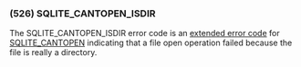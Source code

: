 ### (526\) SQLITE\_CANTOPEN\_ISDIR



 The SQLITE\_CANTOPEN\_ISDIR error code is an [extended error code](rescode.html#pve)
 for [SQLITE\_CANTOPEN](rescode.html#cantopen) indicating that a file open operation failed because
 the file is really a directory.




